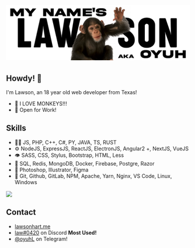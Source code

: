 <h1 align="center">
  <img src="https://raw.githubusercontent.com/oyuh/oyuh/master/Banner.png" alt="Lawson Hart" />
</h1>

## Howdy! 👋
I'm Lawson, an 18 year old web developer from Texas!

- 🐒 I LOVE MONKEYS!!!
- 🧭 Open for Work!

## Skills
- 👨‍💻 JS, PHP, C++, C#, PY, JAVA, TS, RUST
- ⚙️ NodeJS, ExpressJS, ReactJS, ElectronJS, Angular2 +, NextJS, VueJS
- 👁️ SASS, CSS, Stylus, Bootstrap, HTML, Less
- 💽 SQL, Redis, MongoDB, Docker, Firebase, Postgre, Razor
- 🎨 Photoshop, Illustrator, Figma
- 💾 Git, Github, GitLab, NPM, Apache, Yarn, Nginx, VS Code, Linux, Windows

<a href="https://github.com/anuraghazra/github-readme-stats">
  <img align="center" src="https://github-readme-stats.vercel.app/api?username=oyuh&show_icons=true&theme=prussian" />
</a>

## Contact
- [lawsonhart.me](https://lawsonhart.me)
- [law#0420](https://discordapp.com/users/527167786200465418) on Discord **Most Used!**
- [@oyuhL](https://t.me/oyuhL) on Telegram!
